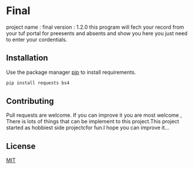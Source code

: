 # Final
project name : final
version           : 1.2.0
this program will fech your record from your tuf portal for preesents and absents and show you here you just need to enter your cordentials.
 
## Installation
Use the package manager [pip](https://pip.pypa.io/en/stable/) to install requirements.

```bash
pip install requests bs4
```
	
## Contributing
Pull requests are welcome. If you can improve it you are most welcome , There is lots of things that can be implement to this project.This project started as hobbiest side projectcfor fun.I hope you can improve it... 


## License
[MIT](https://choosealicense.com/licenses/mit/)
